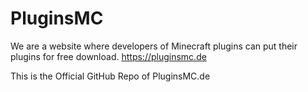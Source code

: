 # PluginsMC

We are a website where developers of Minecraft plugins can put their plugins for free download.
https://pluginsmc.de

This is the Official GitHub Repo of PluginsMC.de
